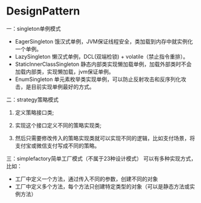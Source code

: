 # DesignPattern
一：singleton单例模式

- EagerSingleton 饿汉式单例，JVM保证线程安全，类加载到内存中就实例化一个单例。
- LazySingleton 懒汉式单例，DCL(双端检锁) + volatile（禁止指令重排）。
- StaticInnerClassSingleton 静态内部类实现懒加载单例，加载外部类时不会加载内部类，实现懒加载，jvm保证单例。
- EnumSingleton 单元素枚举类实现单例，可以防止反射攻击和反序列化攻击，是目前实现单例最好的方式。

二：strategy策略模式

1. 定义策略接口类;

2. 实现这个接口定义不同的策略实现类;
3. 然后只需要修改传入的策略实现类就可以实现不同的逻辑，比如支付场景，将支付宝或微信支付写成不同的策略。

三：simplefactory简单工厂模式（不属于23种设计模式）
可以有多种实现方式，比如：
- 工厂中定义一个方法，通过传入不同的参数，创建不同的对象
- 工厂中定义多个方法，每个方法只创建特定类型的对象（可以是静态方法或实例方法）